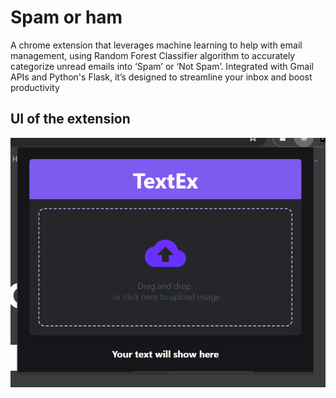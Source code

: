# Spam or ham

A chrome extension that leverages machine learning to help with email management, using Random Forest Classifier algorithm to accurately categorize unread emails into ‘Spam’ or ‘Not Spam’. Integrated with Gmail APIs and Python's Flask, it’s designed to streamline your inbox and boost productivity

## UI of the extension
![App Screenshot](https://github.com/shahdhoss/TextEx/blob/main/assets/Screenshot%202024-07-18%20132726.png)
